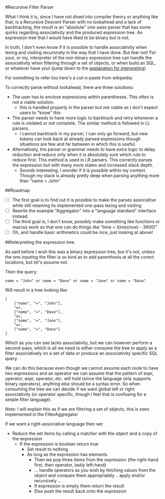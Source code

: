 #Recursive Filter Parser

What I think it is, since I have not dived into compiler theory or anything like that,
is a Recursive Descent Parser with no lookahead and a lack of backtracking, the result
is an "absolute" one-pass parser that has some quirks regarding associativity and the
produced expression tree. An expression tree that I would have liked to be binary but
is not.

In truth, I don't even know if it is possible to handle associativity when
lexing and visiting recursively in the way that I have done. But fear not! For your,
or my, interpreter of the non-binary expression tree can handle the associativity
when filtering through a set of objects, or when build an SQL, or whatever have you!
(jump down to the [explanation for interpreting](#interpreting-the-expression-tree))

For something to refer too here's a cut-n-paste from wikipedia:

To correctly parse without lookahead, there are three solutions:

* The user has to enclose expressions within parentheses. This often is not a viable solution.
  * this is handled properly in the parser but not viable as I don't expect users to "know" this
* The parser needs to have more logic to backtrack and retry whenever a rule is violated or not complete. The similar method is followed in LL parsers.
  * I cannot backtrack in my parser, I can only go forward, but new tokens can look back at already parsed expressions though situations are few and far between in which this is useful.
* Alternatively, the parser or grammar needs to have extra logic to delay reduction and reduce only when it is absolutely sure which rule to reduce first. This method is used in LR parsers. This correctly parses the expression but with many more states and increased stack depth.
  * Sounds interesting, I wonder if it is possible within my context. Though my stack is already pretty deep when parsing anything more than "name = John"

##Roadmap

 - [ ] The first goal is to find out it is possible to make the parses associative while still
retaining its implemented one-pass lexing and visiting
 - [ ] Rewrite the example "Aggregator" into a "language standard" interface instead.
 - [ ] The third goal is, I don't know, possibly make something like functions or macros work
so that one can do things like "time < (time(now) - 3600)"
 - [ ] Oh, and handle basic arithmetics could be nice, just looking at above!

##Interpreting the expression tree

As said before I wish this was a binary expression tree, but it's not, unless the one inputing the
filter is so kind as to add parenthesis at all the corect locations, but let's assume not.

Then the query:

	name = "John" or name = "Dave" or name = "Jane" or name = "Dana"

Will result in a tree looking like:

	[
		["name", "=", "John"],
		"or,
		["name", "=", "Dave"],
		"or,
		["name", "=", "Jane"],
		"or,
		["name", "=", "Dana"]
	]

Which as you can see lacks associativity, but we can however perform a second-pass, which is all we
need to either consume the tree to apply as a filter associatively on a set of data or produce an
associativity specific SQL query.

We can do this because even though we cannot assume each node to have two expressions and an operator
we can assume that the pattern of expr, operator, expr, operator, etc. will hold (since the language only
supports binary operators), anything else should be a syntax error. So when consuming the tree we can
decide if we want global left or right associativity (or operator specific, though I feel that is confusing
for a simple filter language).

*Note*: I will explain this as if we are filtering a set of objects, this is seen implemented in the
FilterAggregator

If we want a right-associative language then we:
* Reduce the set items by calling a matcher with the object and a copy of the expression
  * If the expression is boolean return true
    * Set result to nothing
    * As long as the expression has elements
      * Then we pop three items from the expression (the right-hand first, then operator, lastly left-hand)
      * ... handle operators as you wish by fetching values from the object and compare them appropriately .. apply and/or recursively ...
      * If expression is empty them return the result
      * Else push the result back onto the expression
